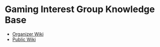# Gaming Interest Group Knowledge Base
- [Organizer Wiki]
- [Public Wiki]

[Organizer Wiki]: https://github.com/gaming-interest-group/organizer/wiki
[Public Wiki]: https://github.com/gaming-interest-group/public/wiki
